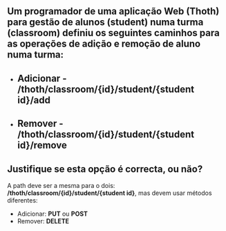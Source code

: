 ## Um programador de uma aplicação Web (Thoth) para gestão de alunos (student) numa turma (classroom) definiu os seguintes caminhos para as operações de adição e remoção  de aluno numa turma:
- ## Adicionar - /thoth/classroom/{id}/student/{student id}/add
- ## Remover - /thoth/classroom/{id}/student/{student id}/remove
## Justifique se esta opção é correcta, ou não?

A path deve ser a mesma para o dois: **/thoth/classroom/{id}/student/{student id}**, mas devem usar métodos diferentes:
- Adicionar: **PUT** ou **POST**
- Remover: **DELETE**